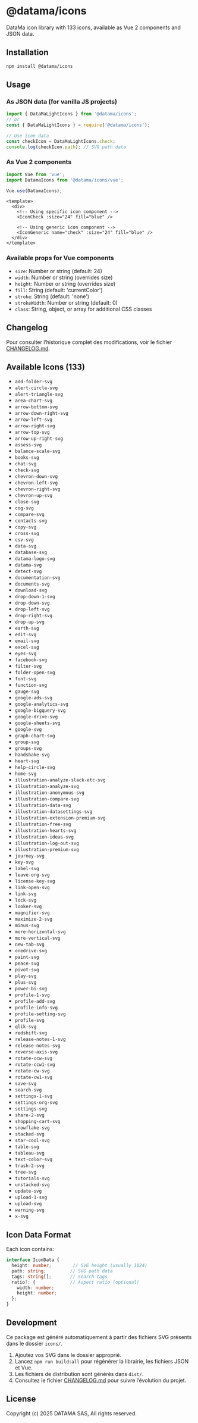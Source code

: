 # @datama/icons

DataMa icon library with 133 icons, available as Vue 2 components and JSON data.

## Installation

```bash
npm install @datama/icons
```

## Usage

### As JSON data (for vanilla JS projects)

```javascript
import { DataMaLightIcons } from '@datama/icons';
// or
const { DataMaLightIcons } = require('@datama/icons');

// Use icon data
const checkIcon = DataMaLightIcons.check;
console.log(checkIcon.path); // SVG path data
```

### As Vue 2 components

```javascript
import Vue from 'vue';
import DatamaIcons from '@datama/icons/vue';

Vue.use(DatamaIcons);
```

```vue
<template>
  <div>
    <!-- Using specific icon component -->
    <IconCheck :size="24" fill="blue" />
    
    <!-- Using generic icon component -->
    <IconGeneric name="check" :size="24" fill="blue" />
  </div>
</template>
```

### Available props for Vue components

- `size`: Number or string (default: 24)
- `width`: Number or string (overrides size)
- `height`: Number or string (overrides size)  
- `fill`: String (default: 'currentColor')
- `stroke`: String (default: 'none')
- `strokeWidth`: Number or string (default: 0)
- `class`: String, object, or array for additional CSS classes

## Changelog

Pour consulter l’historique complet des modifications, voir le fichier [CHANGELOG.md](./CHANGELOG.md).

## Available Icons (133)

- `add-folder-svg`
- `alert-circle-svg`
- `alert-triangle-svg`
- `area-chart-svg`
- `arrow-bottom-svg`
- `arrow-down-right-svg`
- `arrow-left-svg`
- `arrow-right-svg`
- `arrow-top-svg`
- `arrow-up-right-svg`
- `assess-svg`
- `balance-scale-svg`
- `books-svg`
- `chat-svg`
- `check-svg`
- `chevron-down-svg`
- `chevron-left-svg`
- `chevron-right-svg`
- `chevron-up-svg`
- `close-svg`
- `cog-svg`
- `compare-svg`
- `contacts-svg`
- `copy-svg`
- `cross-svg`
- `csv-svg`
- `data-svg`
- `database-svg`
- `datama-logo-svg`
- `datama-svg`
- `detect-svg`
- `documentation-svg`
- `documents-svg`
- `download-svg`
- `drop-down-1-svg`
- `drop-down-svg`
- `drop-left-svg`
- `drop-right-svg`
- `drop-up-svg`
- `earth-svg`
- `edit-svg`
- `email-svg`
- `excel-svg`
- `eyes-svg`
- `facebook-svg`
- `filter-svg`
- `folder-open-svg`
- `font-svg`
- `function-svg`
- `gauge-svg`
- `google-ads-svg`
- `google-analytics-svg`
- `google-bigquery-svg`
- `google-drive-svg`
- `google-sheets-svg`
- `google-svg`
- `graph-chart-svg`
- `group-svg`
- `groups-svg`
- `handshake-svg`
- `heart-svg`
- `help-circle-svg`
- `home-svg`
- `illustration-analyze-slack-etc-svg`
- `illustration-analyze-svg`
- `illustration-anonymous-svg`
- `illustration-compare-svg`
- `illustration-data-svg`
- `illustration-datasettings-svg`
- `illustration-extension-premium-svg`
- `illustration-free-svg`
- `illustration-hearts-svg`
- `illustration-ideas-svg`
- `illustration-log-out-svg`
- `illustration-premium-svg`
- `journey-svg`
- `key-svg`
- `label-svg`
- `leave-org-svg`
- `license-key-svg`
- `link-open-svg`
- `link-svg`
- `lock-svg`
- `looker-svg`
- `magnifier-svg`
- `maximize-2-svg`
- `minus-svg`
- `more-horizontal-svg`
- `more-vertical-svg`
- `new-tab-svg`
- `onedrive-svg`
- `paint-svg`
- `peace-svg`
- `pivot-svg`
- `play-svg`
- `plus-svg`
- `power-bi-svg`
- `profile-1-svg`
- `profile-add-svg`
- `profile-info-svg`
- `profile-setting-svg`
- `profile-svg`
- `qlik-svg`
- `redshift-svg`
- `release-notes-1-svg`
- `release-notes-svg`
- `reverse-axis-svg`
- `rotate-ccw-svg`
- `rotate-ccw1-svg`
- `rotate-cw-svg`
- `rotate-cw1-svg`
- `save-svg`
- `search-svg`
- `settings-1-svg`
- `settings-org-svg`
- `settings-svg`
- `share-2-svg`
- `shopping-cart-svg`
- `snowflake-svg`
- `stacked-svg`
- `star-cool-svg`
- `table-svg`
- `tableau-svg`
- `text-color-svg`
- `trash-2-svg`
- `tree-svg`
- `tutorials-svg`
- `unstacked-svg`
- `update-svg`
- `upload-1-svg`
- `upload-svg`
- `warning-svg`
- `x-svg`

## Icon Data Format

Each icon contains:

```typescript
interface IconData {
  height: number;        // SVG height (usually 1024)
  path: string;         // SVG path data
  tags: string[];       // Search tags
  ratio?: {             // Aspect ratio (optional)
    width: number;
    height: number;
  };
}
```

## Development

Ce package est généré automatiquement à partir des fichiers SVG présents dans le dossier `icons/`.

1. Ajoutez vos SVG dans le dossier approprié.
2. Lancez `npm run build:all` pour régénérer la librairie, les fichiers JSON et Vue.
3. Les fichiers de distribution sont générés dans `dist/`.
4. Consultez le fichier [CHANGELOG.md](./CHANGELOG.md) pour suivre l’évolution du projet.

## License

Copyright (c) 2025 DATAMA SAS, All rights reserved.
